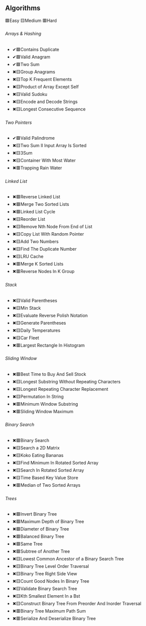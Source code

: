 ## Algorithms
🟩Easy
🟨Medium
🟥Hard

###### Arrays & Hashing
- ✔🟩Contains Duplicate
- ✔🟩Valid Anagram
- ✔🟩Two Sum
- ✖🟨Group Anagrams
- ✖🟨Top K Frequent Elements
- ✖🟨Product of Array Except Self
- ✖🟨Valid Sudoku
- ✖🟨Encode and Decode Strings   	
- ✖🟨Longest Consecutive Sequence

###### Two Pointers
- ✔🟩Valid Palindrome
- ✖🟨Two Sum II Input Array Is Sorted
- ✖🟨3Sum
- ✖🟨Container With Most Water
- ✖🟥Trapping Rain Water

###### Linked List
- ✖🟩Reverse Linked List
- ✖🟩Merge Two Sorted Lists
- ✖🟩Linked List Cycle
- ✖🟨Reorder List
- ✖🟨Remove Nth Node From End of List
- ✖🟨Copy List With Random Pointer
- ✖🟨Add Two Numbers
- ✖🟨Find The Duplicate Number
- ✖🟨LRU Cache
- ✖🟥Merge K Sorted Lists
- ✖🟥Reverse Nodes In K Group

###### Stack
- ✖🟨Valid Parentheses
- ✖🟨Min Stack
- ✖🟨Evaluate Reverse Polish Notation
- ✖🟨Generate Parentheses
- ✖🟨Daily Temperatures
- ✖🟨Car Fleet
- ✖🟥Largest Rectangle In Histogram

###### Sliding Window
- ✖🟩Best Time to Buy And Sell Stock
- ✖🟨Longest Substring Without Repeating Characters
- ✖🟨Longest Repeating Character Replacement
- ✖🟨Permutation In String
- ✖🟥Minimum Window Substring
- ✖🟥Sliding Window Maximum

###### Binary Search
- ✖🟩Binary Search
- ✖🟨Search a 2D Matrix
- ✖🟨Koko Eating Bananas
- ✖🟨Find Minimum In Rotated Sorted Array
- ✖🟨Search In Rotated Sorted Array
- ✖🟨Time Based Key Value Store
- ✖🟥Median of Two Sorted Arrays

###### Trees
- ✖🟩Invert Binary Tree
- ✖🟩Maximum Depth of Binary Tree
- ✖🟩Diameter of Binary Tree
- ✖🟩Balanced Binary Tree
- ✖🟩Same Tree
- ✖🟩Subtree of Another Tree
- ✖🟨Lowest Common Ancestor of a Binary Search Tree
- ✖🟨Binary Tree Level Order Traversal
- ✖🟨Binary Tree Right Side View
- ✖🟨Count Good Nodes In Binary Tree
- ✖🟨Validate Binary Search Tree
- ✖🟨Kth Smallest Element In a Bst
- ✖🟨Construct Binary Tree From Preorder And Inorder Traversal
- ✖🟥Binary Tree Maximum Path Sum
- ✖🟥Serialize And Deserialize Binary Tree


